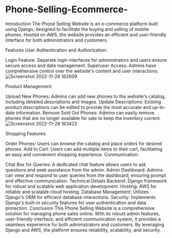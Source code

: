 # Phone-Selling-Ecommerce-
Introduction
The Phone Selling Website is an e-commerce platform built using Django, designed to facilitate the buying and selling of mobile phones. Hosted on AWS, the website provides an efficient and user-friendly interface for both administrators and customers.

Features
User Authentication and Authorization:

Login Feature: Separate login interfaces for administrators and users ensure secure access and data management.
Superuser Access: Admins have comprehensive control over the website's content and user interactions.![Screenshot 2022-11-28 162809](https://github.com/SJaditya/Phone-Selling-Ecommerce-/assets/100435650/2b8311ad-21a8-4844-adc1-a72049e728aa)

Product Management:

Upload New Phones: Admins can add new phones to the website's catalog, including detailed descriptions and images.
Update Descriptions: Existing product descriptions can be edited to provide the most accurate and up-to-date information.
Remove Sold Out Phones: Admins can easily remove phones that are no longer available for sale to keep the inventory current.![Screenshot 2022-11-28 163422](https://github.com/SJaditya/Phone-Selling-Ecommerce-/assets/100435650/2b164ffb-b848-47a3-b2d5-e1e616576711)

Shopping Features:

Order Phones: Users can browse the catalog and place orders for desired phones.
Add to Cart: Users can add multiple items to their cart, facilitating an easy and convenient shopping experience.
Communication:

Chat Box for Queries: A dedicated chat feature allows users to ask questions and seek assistance from the admin.
Admin Dashboard: Admins can view and respond to user queries from the dashboard, ensuring prompt and effective communication.
Technical Details
Backend: Django framework for robust and scalable web application development.
Hosting: AWS for reliable and scalable cloud hosting.
Database Management: Utilizes Django's ORM for efficient database interactions.
Security: Implements Django's built-in security features for user authentication and data protection.
Conclusion
This Phone Selling Website is a comprehensive solution for managing phone sales online. With its robust admin features, user-friendly interface, and efficient communication system, it provides a seamless experience for both administrators and customers. By leveraging Django and AWS, the platform ensures reliability, scalability, and security.
